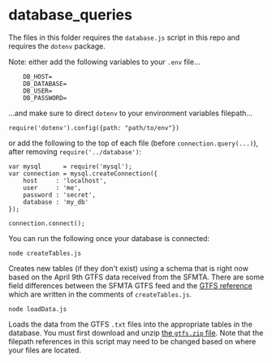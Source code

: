 # database_queries
The files in this folder requires the `database.js` script in this repo and requires the `dotenv` package.

Note: either add the following variables to your `.env` file...
```
    DB_HOST=
    DB_DATABASE=
    DB_USER=
    DB_PASSWORD=
```
...and make sure to direct `dotenv` to your environment variables filepath...

`require('dotenv').config({path: "path/to/env"})`

or add the following to the top of each file (before `connection.query(...)`), after removing `require('../database')`:

```
var mysql      = require('mysql');
var connection = mysql.createConnection({
    host     : 'localhost',
    user     : 'me',
    password : 'secret',
    database : 'my_db'
});

connection.connect();
```
You can run the following once your database is connected:

`node createTables.js`

Creates new tables (if they don't exist) using a schema that is right now based on the April 9th GTFS data received from the SFMTA. There are some field differences between the SFMTA GTFS feed and the <a href="https://developers.google.com/transit/gtfs/reference/"> GTFS reference </a> which are written in the comments of `createTables.js`.

`node loadData.js`

Loads the data from the GTFS `.txt` files into the appropriate tables in the database.
You must first download and unzip <a href="https://transitfeeds.com/p/sfmta/942/20190409/download">the `gtfs.zip` file</a>. Note that the filepath references in this script may need to be changed based on where your files are located.
 
